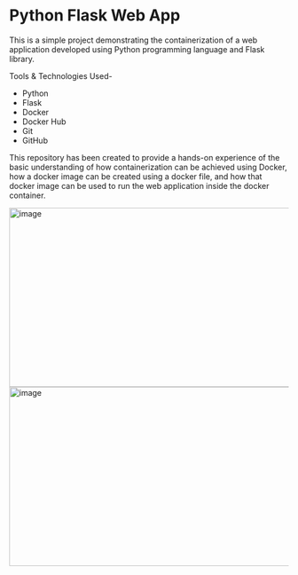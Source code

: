 # Python Flask Web App 
This is a simple project demonstrating the containerization of a web application developed using Python programming language and Flask library.

Tools & Technologies Used-
- Python
- Flask
- Docker
- Docker Hub
- Git
- GitHub

This repository has been created to provide a hands-on experience of the basic understanding of how containerization can be achieved using Docker, how a docker image can be created using a docker file, and how that docker image can be used to run the web application inside the docker container.


<img width="668" height="323" alt="image" src="https://github.com/user-attachments/assets/8a248702-bf91-4890-9cfa-b165b2115921" />



<img width="668" height="323" alt="image" src="https://github.com/user-attachments/assets/31566c60-18ea-4cd8-a89e-1e82fb0eb9cb" />




